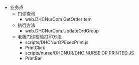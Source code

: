 - 业务点
    - 门诊查询
        - web.DHCNurCom GetOrderItem
    - 执行方法
        - web.DHCNurCom.UpdateOrdGroup
    - 老板门诊检验打印方法
        - scripts/DHCNurOPExecPrint.js
        - PrintClick
        - scripts/nurse/DHCNUR/DHC.NURSE.OP.PRINTED.JS
        - PrintBar